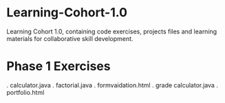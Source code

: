 # Learning-Cohort-1.0
Learning Cohort 1.0, containing code exercises, projects files and learning materials for collaborative skill  development.
# Phase 1 Exercises
. calculator.java
. factorial.java
. formvaidation.html
. grade calculator.java
. portfolio.html
